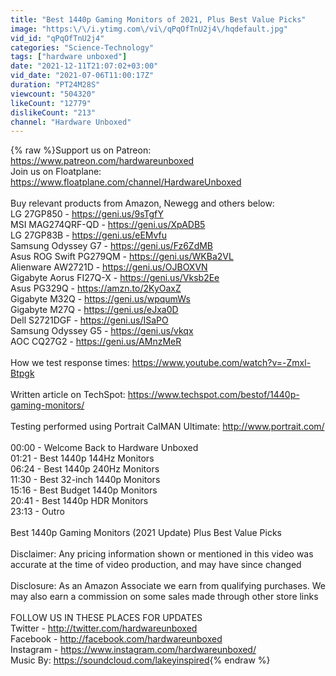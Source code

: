```yaml
---
title: "Best 1440p Gaming Monitors of 2021, Plus Best Value Picks"
image: "https:\/\/i.ytimg.com\/vi\/qPqOfTnU2j4\/hqdefault.jpg"
vid_id: "qPqOfTnU2j4"
categories: "Science-Technology"
tags: ["hardware unboxed"]
date: "2021-12-11T21:07:02+03:00"
vid_date: "2021-07-06T11:00:17Z"
duration: "PT24M28S"
viewcount: "504320"
likeCount: "12779"
dislikeCount: "213"
channel: "Hardware Unboxed"
---
```

{% raw %}Support us on Patreon: <a rel="nofollow" target="blank" href="https://www.patreon.com/hardwareunboxed">https://www.patreon.com/hardwareunboxed</a><br />Join us on Floatplane: <a rel="nofollow" target="blank" href="https://www.floatplane.com/channel/HardwareUnboxed">https://www.floatplane.com/channel/HardwareUnboxed</a><br /><br />Buy relevant products from Amazon, Newegg and others below:<br />LG 27GP850 - <a rel="nofollow" target="blank" href="https://geni.us/9sTgfY">https://geni.us/9sTgfY</a><br />MSI MAG274QRF-QD - <a rel="nofollow" target="blank" href="https://geni.us/XpADB5">https://geni.us/XpADB5</a><br />LG 27GP83B - <a rel="nofollow" target="blank" href="https://geni.us/eEMvfu">https://geni.us/eEMvfu</a><br />Samsung Odyssey G7 - <a rel="nofollow" target="blank" href="https://geni.us/Fz6ZdMB">https://geni.us/Fz6ZdMB</a><br />Asus ROG Swift PG279QM - <a rel="nofollow" target="blank" href="https://geni.us/WKBa2VL">https://geni.us/WKBa2VL</a><br />Alienware AW2721D - <a rel="nofollow" target="blank" href="https://geni.us/OJBOXVN">https://geni.us/OJBOXVN</a><br />Gigabyte Aorus FI27Q-X - <a rel="nofollow" target="blank" href="https://geni.us/Vksb2Ee">https://geni.us/Vksb2Ee</a><br />Asus PG329Q - <a rel="nofollow" target="blank" href="https://amzn.to/2KyOaxZ">https://amzn.to/2KyOaxZ</a><br />Gigabyte M32Q - <a rel="nofollow" target="blank" href="https://geni.us/wpqumWs">https://geni.us/wpqumWs</a><br />Gigabyte M27Q - <a rel="nofollow" target="blank" href="https://geni.us/eJxa0D">https://geni.us/eJxa0D</a><br />Dell S2721DGF - <a rel="nofollow" target="blank" href="https://geni.us/ISaPO">https://geni.us/ISaPO</a><br />Samsung Odyssey G5 - <a rel="nofollow" target="blank" href="https://geni.us/vkqx">https://geni.us/vkqx</a><br />AOC CQ27G2 - <a rel="nofollow" target="blank" href="https://geni.us/AMnzMeR">https://geni.us/AMnzMeR</a><br /><br />How we test response times: <a rel="nofollow" target="blank" href="https://www.youtube.com/watch?v=-Zmxl-Btpgk">https://www.youtube.com/watch?v=-Zmxl-Btpgk</a><br /><br />Written article on TechSpot: <a rel="nofollow" target="blank" href="https://www.techspot.com/bestof/1440p-gaming-monitors/">https://www.techspot.com/bestof/1440p-gaming-monitors/</a><br /><br />Testing performed using Portrait CalMAN Ultimate: <a rel="nofollow" target="blank" href="http://www.portrait.com/">http://www.portrait.com/</a><br /><br />00:00 - Welcome Back to Hardware Unboxed<br />01:21 - Best 1440p 144Hz Monitors<br />06:24 - Best 1440p 240Hz Monitors<br />11:30 - Best 32-inch 1440p Monitors<br />15:16 - Best Budget 1440p Monitors<br />20:41 - Best 1440p HDR Monitors<br />23:13 - Outro<br /><br />Best 1440p Gaming Monitors (2021 Update) Plus Best Value Picks<br /><br />Disclaimer: Any pricing information shown or mentioned in this video was accurate at the time of video production, and may have since changed<br /><br />Disclosure: As an Amazon Associate we earn from qualifying purchases. We may also earn a commission on some sales made through other store links<br /><br />FOLLOW US IN THESE PLACES FOR UPDATES<br />Twitter - <a rel="nofollow" target="blank" href="http://twitter.com/hardwareunboxed">http://twitter.com/hardwareunboxed</a><br />Facebook - <a rel="nofollow" target="blank" href="http://facebook.com/hardwareunboxed">http://facebook.com/hardwareunboxed</a><br />Instagram - <a rel="nofollow" target="blank" href="https://www.instagram.com/hardwareunboxed/">https://www.instagram.com/hardwareunboxed/</a><br />Music By: <a rel="nofollow" target="blank" href="https://soundcloud.com/lakeyinspired">https://soundcloud.com/lakeyinspired</a>{% endraw %}
